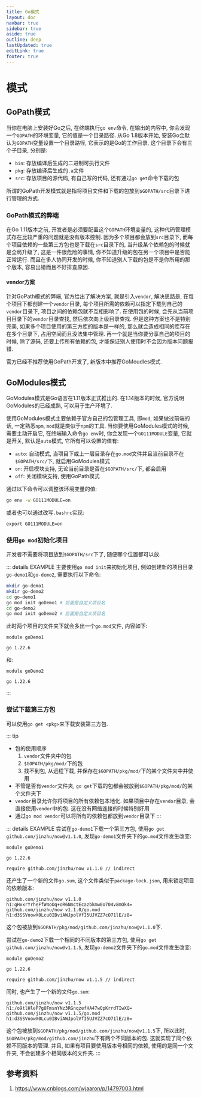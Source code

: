 ```yaml
---
title: Go模式
layout: doc
navbar: true
sidebar: true
aside: true
outline: deep
lastUpdated: true
editLink: true
footer: true
---
```


# 模式

## GoPath模式

当你在电脑上安装好Go之后, 在终端执行`go env`命令, 在输出的内容中, 你会发现一个`GOPATH`的环境变量, 它的值是一个目录路径. 从Go 1.8版本开始, 安装Go会默认为`GOPATH`变量设置一个目录路径, 它表示的是Go的工作目录, 这个目录下会有三个子目录, 分别是:

- `bin`: 存放编译后生成的二进制可执行文件
- `pkg`: 存放编译后生成的`.a`文件
- `src`: 存放项目的源代码, 有自己写的代码, 还有通过`go get`命令下载的包

所谓的GoPath开发模式就是指将项目文件和下载的包放到`$GOPATH/src`目录下进行管理的方式.

### GoPath模式的弊端

在Go 1.11版本之前, 开发者是必须要配置这个`GOPATH`环境变量的, 这种代码管理模式存在比较严重的问题就是没有版本控制. 因为多个项目都会放到`src`目录下, 而每个项目依赖的一些第三方包也是下载在`src`目录下的, 当升级某个依赖包的时候就是全局升级了, 这是一件很危险的事情, 你不知道升级的包在另一个项目中是否能正常运行. 而且在多人协同开发的时候, 你不知道别人下载的包是不是你所用的那个版本, 容易出错而且不好排查原因.

#### vendor方案

针对GoPath模式的弊端, 官方给出了解决方案, 就是引入`vendor`, 解决思路是, 在每个项目下都创建一个`vendor`目录, 每个项目所需的依赖可以指定下载到自己的`vendor`目录下, 项目之间的依赖包就不互相影响了. 在使用包的时候, 会先从当前项目目录下的`vendor`目录查找, 然后依次向上级目录查找. 但是这种方案也不是特别完美, 如果多个项目使用的第三方库的版本是一样的, 那么就会造成相同的库存在在多个目录下, 占用空间而且没法集中管理. 再一个就是当你要分享自己的项目的时候, 除了源码, 还要上传所有依赖的包, 才能保证别人使用时不会因为版本问题报错.

官方已经不推荐使用GoPath开发了, 新版本中推荐GoMoudles模式.

## GoModules模式

GoModules模式是Go语言在1.11版本正式推出的. 在1.14版本的时候, 官方说明GoModules的已经成熟, 可以用于生产环境了.

使用GoModules模式主要依赖于官方自己的包管理工具, 即`mod`, 如果做过前端的话, 一定熟悉`npm`, `mod`就是类似于`npm`的工具. 当你要使用GoModules模式的时候, 需要主动开启它, 在终端输入命令`go env`时, 你会发现一个`GO111MODULE`变量, 它就是开关, 默认是`auto`模式, 它所有可以设置的值有:

- `auto`: 自动模式, 当项目下或上一层目录存在`go.mod`文件并且当前目录不在`$GOPATH/src/`下, 就启用GoModules模式
- `on`: 开启模块支持, 无论当前目录是否在`$GOPATH/src/`下, 都会启用
- `off`: 关闭模块支持, 使用GoPath模式

通过以下命令可以调整该环境变量的值:

```bash
go env -w GO111MODULE=on
```

或者也可以通过改写`.bashrc`实现:

```
export GO111MODULE=on
```

### 使用`go mod`初始化项目

开发者不需要将项目放到`$GOPATH/src`下了, 随便哪个位置都可以放.

::: details EXAMPLE
主要使用`go mod init`来初始化项目, 例如创建新的项目目录`go-demo1`和`go-demo2`, 需要执行以下命令:
```bash
mkdir go-demo1
mkdir go-demo2
cd go-demo1
go mod init goDemo1 # 后面是自定义项目名
cd go-demo2
go mod init goDemo2 # 后面是自定义项目名
```
此时两个项目的文件夹下就会多出一个`go.mod`文件, 内容如下: 
```
module goDemo1

go 1.22.6
```
和:
```
module goDemo2

go 1.22.6
```
:::

### 尝试下载第三方包

可以使用`go get <pkg>`来下载安装第三方包.

::: tip
- 包的使用顺序
    1. `vendor`文件夹中的包
    2. `$GOPATH/pkg/mod/`下的包
    3. 找不到包, 从远程下载, 并保存在`$GOPATH/pkg/mod/`下的某个文件夹中并使用
- 不管是否有`vendor`文件夹, `go get`下载的包都会被放到`$GOPATH/pkg/mod/`的某个文件夹下
- `vendor`目录允许你将项目的所有依赖包本地化. 如果项目中存在`vendor`目录, 会直接使用`vendor`中的包. 这在没有网络连接的时候特别好用
- 通过`go mod vendor`可以将所有的依赖包都放到`vendor`目录下
:::

::: details EXAMPLE
尝试在`go-demo1`下载一个第三方包, 使用`go get github.com/jinzhu/now@v1.1.0`, 发现`go-demo1`文件夹下的`go.mod`文件发生改变:
```
module goDemo1

go 1.22.6

require github.com/jinzhu/now v1.1.0 // indirect
```
还产生了一个新的文件`go.sum`, 这个文件类似于`package-lock.json`, 用来锁定项目的依赖版本: 
```
github.com/jinzhu/now v1.1.0 h1:qHxxrYrheFfW4oOq+oR6NmctEcazbkmw0o704v8mOk4=
github.com/jinzhu/now v1.1.0/go.mod h1:d3SSVoowX0Lcu0IBviAWJpolVfI5UJVZZ7cO71lE/z8=
```
这个包被放到`$GOPATH/pkg/mod/github.com/jinzhu/now@v1.1.0`下.

尝试在`go-demo2`下载一个相同的不同版本的第三方包, 使用`go get github.com/jinzhu/now@v1.1.5`, 发现`go-demo2`文件夹下的`go.mod`文件发生改变:
```
module goDemo2

go 1.22.6

require github.com/jinzhu/now v1.1.5 // indirect
```
同时, 也产生了一个新的文件`go.sum`:
```
github.com/jinzhu/now v1.1.5 h1:/o9tlHleP7gOFmsnYNz3RGnqzefHA47wQpKrrdTIwXQ=
github.com/jinzhu/now v1.1.5/go.mod h1:d3SSVoowX0Lcu0IBviAWJpolVfI5UJVZZ7cO71lE/z8=
```
这个包被放到`$GOPATH/pkg/mod/github.com/jinzhu/now@v1.1.5`下, 所以此时, `$GOPATH/pkg/mod/github.com/jinzhu`下有两个不同版本的包. 这就实现了同个依赖不同版本的管理. 并且, 如果有项目要使用版本号相同的依赖, 使用的是同一个文件夹, 不会创建多个相同版本的文件夹.
:::

## 参考资料

1. https://www.cnblogs.com/wjaaron/p/14797003.html